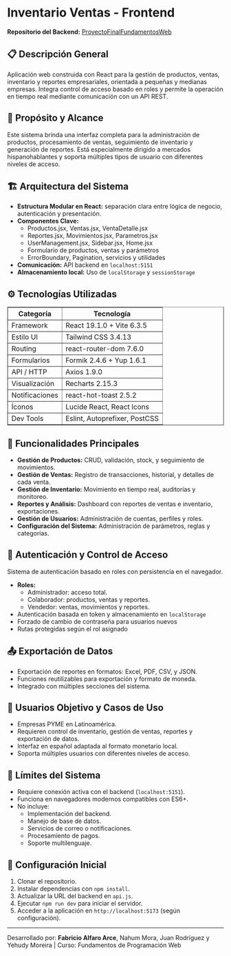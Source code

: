 <!DOCTYPE html>
<html lang="es">
<head>
  <meta charset="UTF-8">
</head>
<body>

  <h1>Inventario Ventas - Frontend</h1>

  <p><strong>Repositorio del Backend:</strong> <a href="https://github.com/Fabri0607/ProyectoFinalFundamentosWeb">ProyectoFinalFundamentosWeb</a></p>

  <h2>📋 Descripción General</h2>
  <p>
    Aplicación web construida con React para la gestión de productos, ventas, inventario y reportes empresariales,
    orientada a pequeñas y medianas empresas. Integra control de acceso basado en roles y permite la operación en tiempo real
    mediante comunicación con un API REST.
  </p>

  <h2>🎯 Propósito y Alcance</h2>
  <p>
    Este sistema brinda una interfaz completa para la administración de productos, procesamiento de ventas,
    seguimiento de inventario y generación de reportes. Está especialmente dirigido a mercados hispanohablantes
    y soporta múltiples tipos de usuario con diferentes niveles de acceso.
  </p>

  <h2>🏗️ Arquitectura del Sistema</h2>
  <ul>
    <li><strong>Estructura Modular en React:</strong> separación clara entre lógica de negocio, autenticación y presentación.</li>
    <li><strong>Componentes Clave:</strong> 
      <ul>
        <li>Productos.jsx, Ventas.jsx, VentaDetalle.jsx</li>
        <li>Reportes.jsx, Movimientos.jsx, Parametros.jsx</li>
        <li>UserManagement.jsx, Sidebar.jsx, Home.jsx</li>
        <li>Formulario de productos, ventas y parámetros</li>
        <li>ErrorBoundary, Pagination, servicios y utilidades</li>
      </ul>
    </li>
    <li><strong>Comunicación:</strong> API backend en <code>localhost:5151</code></li>
    <li><strong>Almacenamiento local:</strong> Uso de <code>localStorage</code> y <code>sessionStorage</code></li>
  </ul>

  <h2>⚙️ Tecnologías Utilizadas</h2>
  <table border="1" cellpadding="8">
    <thead>
      <tr><th>Categoría</th><th>Tecnología</th></tr>
    </thead>
    <tbody>
      <tr><td>Framework</td><td>React 19.1.0 + Vite 6.3.5</td></tr>
      <tr><td>Estilo UI</td><td>Tailwind CSS 3.4.13</td></tr>
      <tr><td>Routing</td><td>react-router-dom 7.6.0</td></tr>
      <tr><td>Formularios</td><td>Formik 2.4.6 + Yup 1.6.1</td></tr>
      <tr><td>API / HTTP</td><td>Axios 1.9.0</td></tr>
      <tr><td>Visualización</td><td>Recharts 2.15.3</td></tr>
      <tr><td>Notificaciones</td><td>react-hot-toast 2.5.2</td></tr>
      <tr><td>Íconos</td><td>Lucide React, React Icons</td></tr>
      <tr><td>Dev Tools</td><td>Eslint, Autoprefixer, PostCSS</td></tr>
    </tbody>
  </table>

  <h2>🧩 Funcionalidades Principales</h2>
  <ul>
    <li><strong>Gestión de Productos:</strong> CRUD, validación, stock, y seguimiento de movimientos.</li>
    <li><strong>Gestión de Ventas:</strong> Registro de transacciones, historial, y detalles de cada venta.</li>
    <li><strong>Gestión de Inventario:</strong> Movimiento en tiempo real, auditorías y monitoreo.</li>
    <li><strong>Reportes y Análisis:</strong> Dashboard con reportes de ventas e inventario, exportaciones.</li>
    <li><strong>Gestión de Usuarios:</strong> Administración de cuentas, perfiles y roles.</li>
    <li><strong>Configuración del Sistema:</strong> Administración de parámetros, reglas y categorías.</li>
  </ul>

  <h2>🔐 Autenticación y Control de Acceso</h2>
  <p>Sistema de autenticación basado en roles con persistencia en el navegador.</p>
  <ul>
    <li><strong>Roles:</strong> 
      <ul>
        <li>Administrador: acceso total.</li>
        <li>Colaborador: productos, ventas y reportes.</li>
        <li>Vendedor: ventas, movimientos y reportes.</li>
      </ul>
    </li>
    <li>Autenticación basada en token y almacenamiento en <code>localStorage</code></li>
    <li>Forzado de cambio de contraseña para usuarios nuevos</li>
    <li>Rutas protegidas según el rol asignado</li>
  </ul>

  <h2>📤 Exportación de Datos</h2>
  <ul>
    <li>Exportación de reportes en formatos: Excel, PDF, CSV, y JSON.</li>
    <li>Funciones reutilizables para exportación y formato de moneda.</li>
    <li>Integrado con múltiples secciones del sistema.</li>
  </ul>

  <h2>🎯 Usuarios Objetivo y Casos de Uso</h2>
  <ul>
    <li>Empresas PYME en Latinoamérica.</li>
    <li>Requieren control de inventario, gestión de ventas, reportes y exportación de datos.</li>
    <li>Interfaz en español adaptada al formato monetario local.</li>
    <li>Soporta múltiples usuarios con diferentes niveles de acceso.</li>
  </ul>

  <h2>🛑 Límites del Sistema</h2>
  <ul>
    <li>Requiere conexión activa con el backend (<code>localhost:5151</code>).</li>
    <li>Funciona en navegadores modernos compatibles con ES6+.</li>
    <li>No incluye:
      <ul>
        <li>Implementación del backend.</li>
        <li>Manejo de base de datos.</li>
        <li>Servicios de correo o notificaciones.</li>
        <li>Procesamiento de pagos.</li>
        <li>Soporte multilenguaje.</li>
      </ul>
    </li>
  </ul>

  <h2>🚀 Configuración Inicial</h2>
  <ol>
    <li>Clonar el repositorio.</li>
    <li>Instalar dependencias con <code>npm install</code>.</li>
    <li>Actualizar la URL del backend en <code>api.js</code>.</li>
    <li>Ejecutar <code>npm run dev</code> para iniciar el servidor.</li>
    <li>Acceder a la aplicación en <code>http://localhost:5173</code> (según configuración).</li>
  </ol>
  
  <hr>
  <p>Desarrollado por: <strong>Fabricio Alfaro Arce</strong>, Nahum Mora, Juan Rodríguez y Yehudy Moreira | Curso: Fundamentos de Programación Web</p>

</body>
</html>
